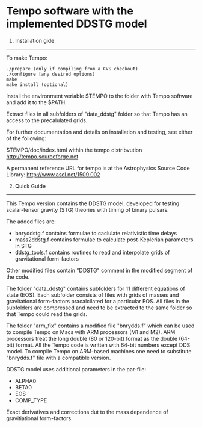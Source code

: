 # Tempo software with the implemented DDSTG model

1. Installation gide
------------------------
To make Tempo:

    ./prepare (only if compiling from a CVS checkout)
    ./configure [any desired options]
    make
    make install (optional)
    
Install the environment veriable $TEMPO to the folder with Tempo software and add it to the $PATH.

Extract files in all subfolders of "data_ddstg" folder so that Tempo has an access to the precalulated grids.

For further documentation and details on installation and testing, see
either of the following:

$TEMPO/doc/index.html within the tempo distribvution
http://tempo.sourceforge.net

A permanent reference URL for tempo is at the Astrophysics Source Code Library:
http://www.ascl.net/1509.002
  
2. Quick Guide
------------------------

This Tempo version contains the DDSTG model, developed for testing scalar-tensor gravity (STG) theories with timing of binary pulsars. 

The added files are:

 - bnryddstg.f contains formulae to caclulate relativistic time delays
 - mass2ddstg.f contains formulae to calculate post-Keplerian parameters in STG
 - ddstg_tools.f contains routines to read and interpolate grids of gravitational form-factors

Other modified files contain "DDSTG" comment in the modified segment of the code.

The folder "data_ddstg" contains subfolders for 11 different equations of state (EOS). Each subfolder consists of files with grids of masses and gravitational form-factors pracalcilated for a particular EOS. All files in the subfolders are compressed and need to be extracted to the same folder so that Tempo could read the grids.

The folder "arm_fix" contains a modified file "bnrydds.f" which can be used to compile Tempo on Macs with ARM processors (M1 and M2). ARM processors treat the long double (80 or 120-bit) format as the double (64-bit) format. All the Tempo code is written with 64-bit numbers except DDS model. To compile Tempo on ARM-based machines one need to substitute "bnrydds.f" file with a compatible version.

DDSTG model uses additional parameters in the par-file:

 - ALPHA0
 - BETA0
 - EOS
 - COMP_TYPE

Exact derivatives and corrections dut to the mass dependence of gravitiational form-factors

